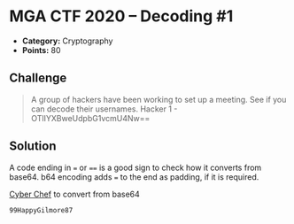 # MGA CTF 2020 – Decoding #1

* **Category:** Cryptography
* **Points:** 80

## Challenge

> A group of hackers have been working to set up a meeting. See if you can decode their usernames. 
Hacker 1 - OTlIYXBweUdpbG1vcmU4Nw==

## Solution

A code ending in `=` or `==` is a good sign to check how it converts from base64. b64 encoding adds `=` to the end
as padding, if it is required.

[Cyber Chef](https://gchq.github.io/CyberChef/) to convert from base64

```
99HappyGilmore87
```